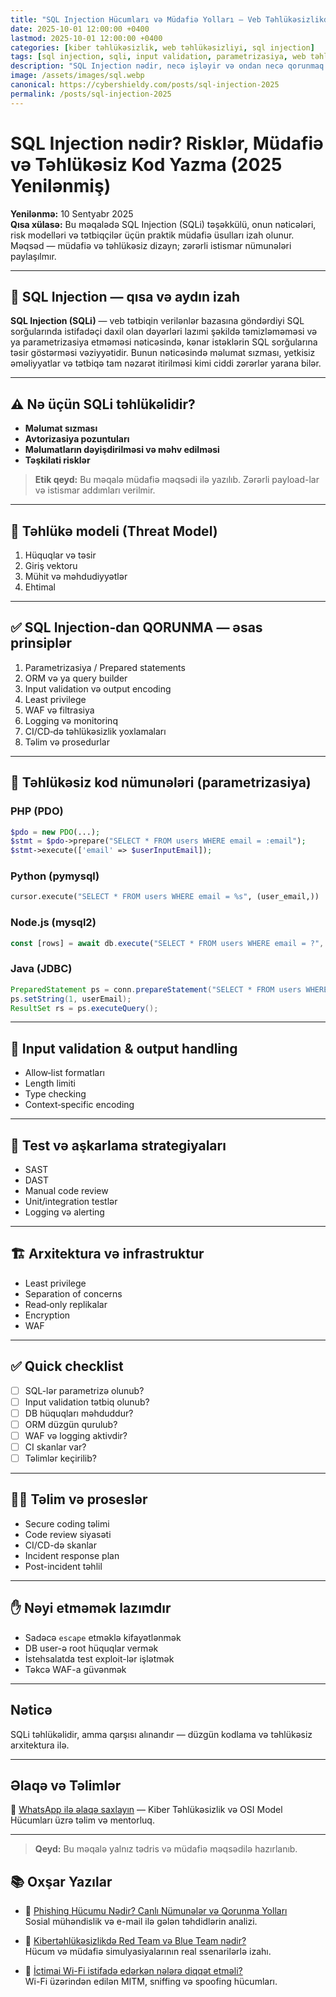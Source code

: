 ```yaml
---
title: "SQL Injection Hücumları və Müdafiə Yolları – Veb Təhlükəsizlikdə Ən Böyük Risk (2025)"
date: 2025-10-01 12:00:00 +0400
lastmod: 2025-10-01 12:00:00 +0400
categories: [kiber təhlükəsizlik, web təhlükəsizliyi, sql injection]
tags: [sql injection, sqli, input validation, parametrizasiya, web təhlükəsizliyi, kiber təlim, kiber kurs, web kurs, backend təhlükəsizlik, ethical hacking, penetration testing, cybersecurity 2025]
description: "SQL Injection nədir, necə işləyir və ondan necə qorunmaq olar? 2025-ci ilə uyğun müdafiə texnikaları, təhlükəsiz kod nümunələri, parametrizasiya və real risk ssenariləri ilə tanış olun."
image: /assets/images/sql.webp
canonical: https://cybershieldy.com/posts/sql-injection-2025
permalink: /posts/sql-injection-2025
---
```



# SQL Injection nədir? Risklər, Müdafiə və Təhlükəsiz Kod Yazma (2025 Yenilənmiş)

**Yenilənmə:** 10 Sentyabr 2025  
**Qısa xülasə:** Bu məqalədə SQL Injection (SQLi) təşəkkülü, onun nəticələri, risk modelləri və tətbiqçilər üçün praktik müdafiə üsulları izah olunur. Məqsəd — müdafiə və təhlükəsiz dizayn; zərərli istismar nümunələri paylaşılmır.

---

## 🔎 SQL Injection — qısa və aydın izah

**SQL Injection (SQLi)** — veb tətbiqin verilənlər bazasına göndərdiyi SQL sorğularında istifadəçi daxil olan dəyərləri lazımi şəkildə təmizləməməsi və ya parametrizasiya etməməsi nəticəsində, kənar istəklərin SQL sorğularına təsir göstərməsi vəziyyətidir. Bunun nəticəsində məlumat sızması, yetkisiz əməliyyatlar və tətbiqə tam nəzarət itirilməsi kimi ciddi zərərlər yarana bilər.

---

## ⚠️ Nə üçün SQLi təhlükəlidir?

- **Məlumat sızması**
- **Avtorizasiya pozuntuları**
- **Məlumatların dəyişdirilməsi və məhv edilməsi**
- **Təşkilati risklər**

> **Etik qeyd:** Bu məqalə müdafiə məqsədi ilə yazılıb. Zərərli payload-lar və istismar addımları verilmir.

---

## 🧠 Təhlükə modeli (Threat Model)

1. Hüquqlar və təsir
2. Giriş vektoru
3. Mühit və məhdudiyyətlər
4. Ehtimal

---

## ✅ SQL Injection‑dan QORUNMA — əsas prinsiplər

1. Parametrizasiya / Prepared statements
2. ORM və ya query builder
3. Input validation və output encoding
4. Least privilege
5. WAF və filtrasiya
6. Logging və monitorinq
7. CI/CD‑də təhlükəsizlik yoxlamaları
8. Təlim və prosedurlar

---

## 🧩 Təhlükəsiz kod nümunələri (parametrizasiya)

### PHP (PDO)
```php
$pdo = new PDO(...);
$stmt = $pdo->prepare("SELECT * FROM users WHERE email = :email");
$stmt->execute(['email' => $userInputEmail]);
```

### Python (pymysql)
```python
cursor.execute("SELECT * FROM users WHERE email = %s", (user_email,))
```

### Node.js (mysql2)
```js
const [rows] = await db.execute("SELECT * FROM users WHERE email = ?", [email]);
```

### Java (JDBC)
```java
PreparedStatement ps = conn.prepareStatement("SELECT * FROM users WHERE email = ?");
ps.setString(1, userEmail);
ResultSet rs = ps.executeQuery();
```

---

## 🔧 Input validation & output handling

- Allow‑list formatları
- Length limiti
- Type checking
- Context‑specific encoding

---

## 🧪 Test və aşkarlama strategiyaları

- SAST
- DAST
- Manual code review
- Unit/integration testlər
- Logging və alerting

---

## 🏗 Arxitektura və infrastruktur

- Least privilege
- Separation of concerns
- Read‑only replikalar
- Encryption
- WAF

---

## ✅ Quick checklist

- [ ] SQL-lər parametrizə olunub?
- [ ] Input validation tətbiq olunub?
- [ ] DB hüquqları məhduddur?
- [ ] ORM düzgün qurulub?
- [ ] WAF və logging aktivdir?
- [ ] CI skanlar var?
- [ ] Təlimlər keçirilib?

---

## 👨‍🏫 Təlim və proseslər

- Secure coding təlimi
- Code review siyasəti
- CI/CD-də skanlar
- Incident response plan
- Post-incident təhlil

---

## ✋ Nəyi etməmək lazımdır

- Sadəcə `escape` etməklə kifayətlənmək
- DB user-ə root hüquqlar vermək
- İstehsalatda test exploit-lər işlətmək
- Təkcə WAF-a güvənmək

---

## Nəticə

SQLi təhlükəlidir, amma qarşısı alınandır — düzgün kodlama və təhlükəsiz arxitektura ilə.

---

## Əlaqə və Təlimlər

📲 [WhatsApp ilə əlaqə saxlayın](https://wa.me/994555182523?text=Salam%2C%20OSI%20modeli%20hücumlar%C4%B1%20v%C9%99%20təhlükəsizlik%20d%C9%99rsl%C9%99ri%20il%C9%99%20maraqlan%C4%B1ram.) — Kiber Təhlükəsizlik və OSI Model Hücumları üzrə təlim və mentorluq.

---

> **Qeyd:** Bu məqalə yalnız tədris və müdafiə məqsədilə hazırlanıb.


## 📚 Oxşar Yazılar

- 🔐 [Phishing Hücumu Nədir? Canlı Nümunələr və Qorunma Yolları](https://cybershieldy.com/posts/sosial-mühəndislik)  
  Sosial mühəndislik və e-mail ilə gələn təhdidlərin analizi.

- 🥷 [Kibertəhlükəsizlikdə Red Team və Blue Team nədir?](https://cybershieldy.com/posts/red-team-vs-blue-team)  
  Hücum və müdafiə simulyasiyalarının real ssenarilərlə izahı.

- 📶 [İctimai Wi-Fi istifadə edərkən nələrə diqqət etməli?](https://cybershieldy.com/posts/wifi-hucumlari)  
  Wi-Fi üzərindən edilən MITM, sniffing və spoofing hücumları.


